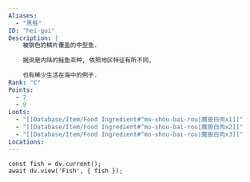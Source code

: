 ```yaml
---
Aliases:
  - "黑鲑"
ID: "hei-gui"
Description: |
    被钢色的鳞片覆盖的中型鱼.
    
    据说是内陆的鲑鱼亚种, 依照地区特征有所不同,
    
    也有稀少生活在海中的例子.
Rank: "C"
Points:
  - 7
  - 9
Loots:
  - "[[Database/Item/Food Ingredient#^mo-shou-bai-rou|魔兽白肉x1]]"
  - "[[Database/Item/Food Ingredient#^mo-shou-bai-rou|魔兽白肉x2]]"
  - "[[Database/Item/Food Ingredient#^mo-shou-bai-rou|魔兽白肉x3]]"
Locations:
---
```

```dataviewjs
const fish = dv.current();
await dv.view('Fish', { fish });
```
